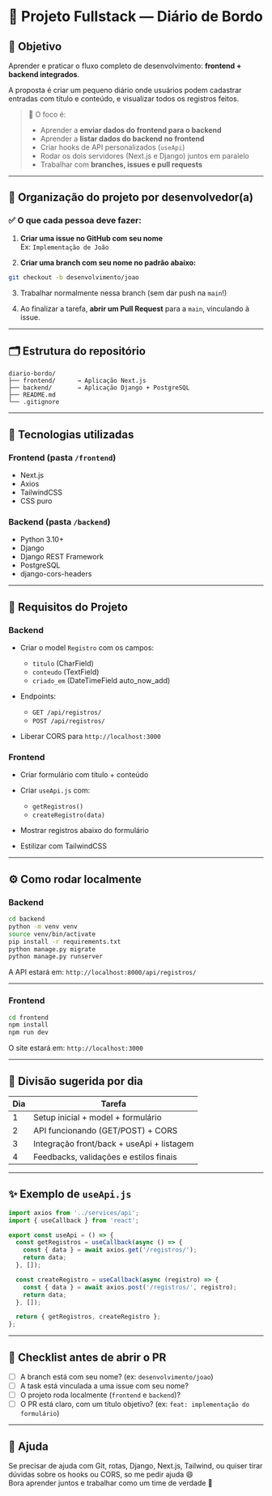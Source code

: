 
# 🚀 Projeto Fullstack — Diário de Bordo

## 🧠 Objetivo

Aprender e praticar o fluxo completo de desenvolvimento: **frontend + backend integrados**.

A proposta é criar um pequeno diário onde usuários podem cadastrar entradas com título e conteúdo, e visualizar todos os registros feitos.

> 🎯 O foco é:  
> - Aprender a **enviar dados do frontend para o backend**  
> - Aprender a **listar dados do backend no frontend**  
> - Criar hooks de API personalizados (`useApi`)  
> - Rodar os dois servidores (Next.js e Django) juntos em paralelo  
> - Trabalhar com **branches, issues e pull requests**

---

## 👤 Organização do projeto por desenvolvedor(a)

### ✅ O que cada pessoa deve fazer:

1. **Criar uma issue no GitHub com seu nome**  
   Ex: `Implementação de João`

2. **Criar uma branch com seu nome no padrão abaixo:**

```bash
git checkout -b desenvolvimento/joao
```

3. Trabalhar normalmente nessa branch (sem dar push na `main`!)

4. Ao finalizar a tarefa, **abrir um Pull Request** para a `main`, vinculando à issue.

---

## 🗂️ Estrutura do repositório

```
diario-bordo/
├── frontend/      → Aplicação Next.js
├── backend/       → Aplicação Django + PostgreSQL
├── README.md
└── .gitignore
```

---

## 🔧 Tecnologias utilizadas

### Frontend (pasta `/frontend`)
- Next.js
- Axios
- TailwindCSS
- CSS puro

### Backend (pasta `/backend`)
- Python 3.10+
- Django
- Django REST Framework
- PostgreSQL
- django-cors-headers

---

## 📝 Requisitos do Projeto

### Backend
- Criar o model `Registro` com os campos:
  - `titulo` (CharField)
  - `conteudo` (TextField)
  - `criado_em` (DateTimeField auto_now_add)

- Endpoints:
  - `GET /api/registros/`
  - `POST /api/registros/`

- Liberar CORS para `http://localhost:3000`

### Frontend
- Criar formulário com título + conteúdo
- Criar `useApi.js` com:
  - `getRegistros()`
  - `createRegistro(data)`

- Mostrar registros abaixo do formulário
- Estilizar com TailwindCSS

---

## ⚙️ Como rodar localmente

### Backend

```bash
cd backend
python -m venv venv
source venv/bin/activate
pip install -r requirements.txt
python manage.py migrate
python manage.py runserver
```

A API estará em: `http://localhost:8000/api/registros/`

---

### Frontend

```bash
cd frontend
npm install
npm run dev
```

O site estará em: `http://localhost:3000`

---

## 🧠 Divisão sugerida por dia

| Dia | Tarefa                                  |
|-----|------------------------------------------|
| 1   | Setup inicial + model + formulário       |
| 2   | API funcionando (GET/POST) + CORS        |
| 3   | Integração front/back + useApi + listagem|
| 4   | Feedbacks, validações e estilos finais   |

---

## ✨ Exemplo de `useApi.js`

```js
import axios from '../services/api';
import { useCallback } from 'react';

export const useApi = () => {
  const getRegistros = useCallback(async () => {
    const { data } = await axios.get('/registros/');
    return data;
  }, []);

  const createRegistro = useCallback(async (registro) => {
    const { data } = await axios.post('/registros/', registro);
    return data;
  }, []);

  return { getRegistros, createRegistro };
};
```

---

## 🧾 Checklist antes de abrir o PR

- [ ] A branch está com seu nome? (ex: `desenvolvimento/joao`)
- [ ] A task está vinculada a uma issue com seu nome?
- [ ] O projeto roda localmente (`frontend` e `backend`)?
- [ ] O PR está claro, com um título objetivo? (ex: `feat: implementação do formulário`)

---

## 🤝 Ajuda

Se precisar de ajuda com Git, rotas, Django, Next.js, Tailwind, ou quiser tirar dúvidas sobre os hooks ou CORS, so me pedir ajuda 😄  
Bora aprender juntos e trabalhar como um time de verdade 🚀
```
